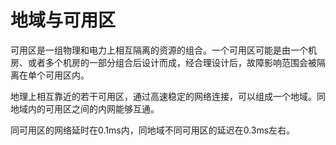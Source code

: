

# 地域与可用区

可用区是一组物理和电力上相互隔离的资源的组合。一个可用区可能是由一个机房、或者多个机房的一部分组合后设计而成，经合理设计后，故障影响范围会被隔离在单个可用区内。

地理上相互靠近的若干可用区，通过高速稳定的网络连接，可以组成一个地域。同地域内的可用区之间的内网能够互通。

同可用区的网络延时在0.1ms内，同地域不同可用区的延迟在0.3ms左右。
